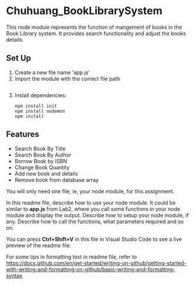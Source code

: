# Chuhuang_BookLibrarySystem
This node module represents the function of mangement of books in the Book Library system. It provides search functionality and adjust the books details. 


## Set Up
1. Create a new file name 'app.js'
2. import the module with the correct file path 
    ```const BookSystem = require("./TohChuHuang_BookLibrarySystem.js");
    ```
3. Install dependencies:
    ```
    npm install init
    npm install nodemon
    npm install 
    ```


## Features

- Search Book By Title
- Search Book By Author
- Borrow Book by ISBN
- Change Book Quantity
- Add new book and details
- Remove book from database array

You will only need one file, ie, your node module, for this assignment.

In this readme file, describe how to use your node module. It could be similar to **app.js** from Lab2, where you call some functions in your node module and display the output. Describe how to setup your node module, if any. Describe how to call the functions, what parameters required and so on.

You can press **Ctrl+Shift+V** in this file in Visual Studio Code to see a live preview of the readme file.

For some tips in formatting text in readme file, refer to https://docs.github.com/en/get-started/writing-on-github/getting-started-with-writing-and-formatting-on-github/basic-writing-and-formatting-syntax
